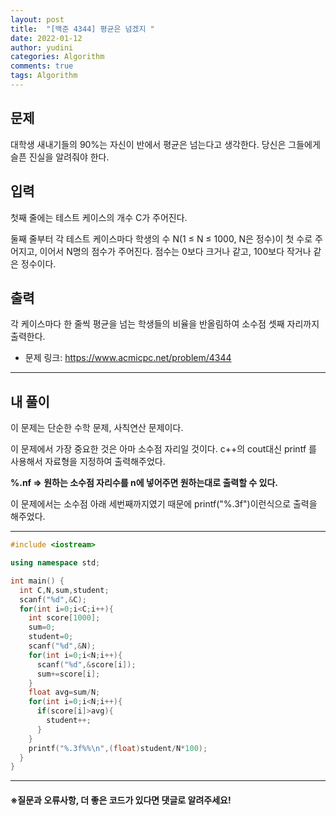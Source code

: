 ```yaml
---
layout: post
title:  "[백준 4344] 평균은 넘겠지 "
date: 2022-01-12
author: yudini
categories: Algorithm
comments: true
tags: Algorithm 
---
```


## 문제

대학생 새내기들의 90%는 자신이 반에서 평균은 넘는다고 생각한다. 당신은 그들에게 슬픈 진실을 알려줘야 한다.

## 입력

첫째 줄에는 테스트 케이스의 개수 C가 주어진다.

둘째 줄부터 각 테스트 케이스마다 학생의 수 N(1 ≤ N ≤ 1000, N은 정수)이 첫 수로 주어지고, 이어서 N명의 점수가 주어진다. 점수는 0보다 크거나 같고, 100보다 작거나 같은 정수이다.

## 출력

각 케이스마다 한 줄씩 평균을 넘는 학생들의 비율을 반올림하여 소수점 셋째 자리까지 출력한다.

* 문제 링크: <https://www.acmicpc.net/problem/4344>

<hr>

## 내 풀이

이 문제는 단순한 수학 문제, 사칙연산 문제이다. 

이 문제에서 가장 중요한 것은 아마 소수점 자리일 것이다. c++의 cout대신 printf 를 사용해서 자료형을 지정하여 출력해주었다.

**%.nf => 원하는 소수점 자리수를 n에 넣어주면 원하는대로 출력할 수 있다.**

이 문제에서는 소수점 아래 세번째까지였기 때문에 printf("%.3f")이런식으로 출력을 해주었다. 



<hr>

~~~C++
#include <iostream>

using namespace std;

int main() {
  int C,N,sum,student;
  scanf("%d",&C);
  for(int i=0;i<C;i++){
    int score[1000];
    sum=0;
    student=0;
    scanf("%d",&N);
    for(int i=0;i<N;i++){
      scanf("%d",&score[i]);
      sum+=score[i];
    }
    float avg=sum/N;
    for(int i=0;i<N;i++){
      if(score[i]>avg){
        student++;
      }
    }
    printf("%.3f%%\n",(float)student/N*100);
  }
}

~~~

<hr>

<h4>&#8251;질문과 오류사항, 더 좋은 코드가 있다면 댓글로 알려주세요!</h4>
